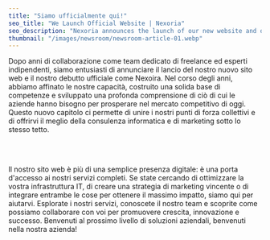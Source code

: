 ```yaml
---
title: "Siamo ufficialmente qui!"
seo_title: "We Launch Official Website | Nexoria"
seo_description: "Nexoria announces the launch of our new website and our official entry into the market. Discover our transition from freelancers to a comprehensive service provider."
thumbnail: "/images/newsroom/newsroom-article-01.webp"
---
```


Dopo anni di collaborazione come team dedicato di freelance ed esperti indipendenti, siamo entusiasti di annunciare il lancio del nostro nuovo sito web e il nostro debutto ufficiale come Nexoira. Nel corso degli anni, abbiamo affinato le nostre capacità, costruito una solida base di competenze e sviluppato una profonda comprensione di ciò di cui le aziende hanno bisogno per prosperare nel mercato competitivo di oggi. Questo nuovo capitolo ci permette di unire i nostri punti di forza collettivi e di offrirvi il meglio della consulenza informatica e di marketing sotto lo stesso tetto.

<br />
<br />

Il nostro sito web è più di una semplice presenza digitale: è una porta d'accesso ai nostri servizi completi. Se state cercando di ottimizzare la vostra infrastruttura IT, di creare una strategia di marketing vincente o di integrare entrambe le cose per ottenere il massimo impatto, siamo qui per aiutarvi. Esplorate i nostri servizi, conoscete il nostro team e scoprite come possiamo collaborare con voi per promuovere crescita, innovazione e successo. Benvenuti al prossimo livello di soluzioni aziendali, benvenuti nella nostra azienda!
